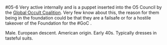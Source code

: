 #05-6
Very active internally and is a puppet inserted into the O5 Council by the [Global Occult Coalition](https://scp-wiki.wikidot.com/goc-hub-page). Very few know about this, the reason for them being in the foundation could be that they are a failsafe or for a hostile takeover of the Foundation for the #GoC .

Male. European descent. American origin. Early 40s. Typically dresses in tasteful suits.